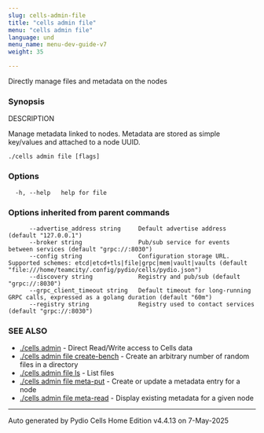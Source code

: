```yaml
---
slug: cells-admin-file
title: "cells admin file"
menu: "cells admin file"
language: und
menu_name: menu-dev-guide-v7
weight: 35

---
```

Directly manage files and metadata on the nodes

### Synopsis


DESCRIPTION

  Manage metadata linked to nodes.
  Metadata are stored as simple key/values and attached to a node UUID.



```
./cells admin file [flags]
```

### Options

```
  -h, --help   help for file
```

### Options inherited from parent commands

```
      --advertise_address string     Default advertise address (default "127.0.0.1")
      --broker string                Pub/sub service for events between services (default "grpc://:8030")
      --config string                Configuration storage URL. Supported schemes: etcd|etcd+tls|file|grpc|mem|vault|vaults (default "file:///home/teamcity/.config/pydio/cells/pydio.json")
      --discovery string             Registry and pub/sub (default "grpc://:8030")
      --grpc_client_timeout string   Default timeout for long-running GRPC calls, expressed as a golang duration (default "60m")
      --registry string              Registry used to contact services (default "grpc://:8030")
```

### SEE ALSO

* [./cells admin](../cells-admin)	 - Direct Read/Write access to Cells data
* [./cells admin file create-bench](../cells-admin-file-create-bench)	 - Create an arbitrary number of random files in a directory
* [./cells admin file ls](../cells-admin-file-ls)	 - List files
* [./cells admin file meta-put](../cells-admin-file-meta-put)	 - Create or update a metadata entry for a node
* [./cells admin file meta-read](../cells-admin-file-meta-read)	 - Display existing metadata for a given node


---
Auto generated by  Pydio Cells Home Edition v4.4.13 on 7-May-2025
